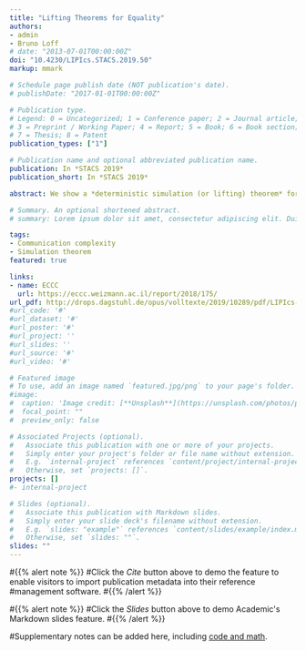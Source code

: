 ```yaml
---
title: "Lifting Theorems for Equality"
authors:
- admin
- Bruno Loff
# date: "2013-07-01T00:00:00Z"
doi: "10.4230/LIPIcs.STACS.2019.50"
markup: mmark

# Schedule page publish date (NOT publication's date).
# publishDate: "2017-01-01T00:00:00Z"

# Publication type.
# Legend: 0 = Uncategorized; 1 = Conference paper; 2 = Journal article;
# 3 = Preprint / Working Paper; 4 = Report; 5 = Book; 6 = Book section;
# 7 = Thesis; 8 = Patent
publication_types: ["1"]

# Publication name and optional abbreviated publication name.
publication: In *STACS 2019*
publication_short: In *STACS 2019*

abstract: We show a *deterministic simulation (or lifting) theorem* for composed problems $f \circ \mathsf{Eq}_n$ where the inner function (the gadget) is Equality on $n$ bits. When $f$ is a total function on $p$ bits, it is easy to show via a rank argument that the communication complexity of $f\circ \mathsf{Eq}_n$ is $\Omega(\deg(f) \cdot n)$. However, there is a surprising counter-example of a partial function $f$ on $p$ bits, such that any completion $f'$ of $f$ has $\deg(f') = \Omega(p)$, and yet $f \circ \mathsf{Eq}_n$ has communication complexity $O(n)$. Nonetheless, we are able to show that the communication complexity of $f \circ \mathsf{Eq}_n$ is at least $D(f) \cdot n$ for a complexity measure $D(f)$ which is closely related to the AND-query complexity of $f$ and is lower-bounded by the logarithm of the leaf complexity of $f$. As a corollary, we also obtain lifting theorems for the set-disjointness gadget, and a lifting theorem in the context of parity decision-trees, for the NOR gadget. As an application, we prove a tight lower-bound for the deterministic communication complexity of the communication problem, where Alice and Bob are each given $p$-many $n$-bit strings, with the promise that either all of the strings are distinct, or all-but-one of the strings are distinct, and they wish to know which is the case. We show that the complexity of this problem is $\Theta(p \cdot n)$.

# Summary. An optional shortened abstract.
# summary: Lorem ipsum dolor sit amet, consectetur adipiscing elit. Duis posuere tellus ac convallis placerat. Proin #tincidunt magna sed ex sollicitudin condimentum.

tags:
- Communication complexity
- Simulation theorem
featured: true

links:
- name: ECCC
  url: https://eccc.weizmann.ac.il/report/2018/175/
url_pdf: http://drops.dagstuhl.de/opus/volltexte/2019/10289/pdf/LIPIcs-STACS-2019-50.pdf
#url_code: '#'
#url_dataset: '#'
#url_poster: '#'
#url_project: ''
#url_slides: ''
#url_source: '#'
#url_video: '#'

# Featured image
# To use, add an image named `featured.jpg/png` to your page's folder. 
#image:
#  caption: 'Image credit: [**Unsplash**](https://unsplash.com/photos/pLCdAaMFLTE)'
#  focal_point: ""
#  preview_only: false

# Associated Projects (optional).
#   Associate this publication with one or more of your projects.
#   Simply enter your project's folder or file name without extension.
#   E.g. `internal-project` references `content/project/internal-project/index.md`.
#   Otherwise, set `projects: []`.
projects: []
#- internal-project

# Slides (optional).
#   Associate this publication with Markdown slides.
#   Simply enter your slide deck's filename without extension.
#   E.g. `slides: "example"` references `content/slides/example/index.md`.
#   Otherwise, set `slides: ""`.
slides: ""
---
```


#{{% alert note %}}
#Click the *Cite* button above to demo the feature to enable visitors to import publication metadata into their reference #management software.
#{{% /alert %}}

#{{% alert note %}}
#Click the *Slides* button above to demo Academic's Markdown slides feature.
#{{% /alert %}}

#Supplementary notes can be added here, including [code and math](https://sourcethemes.com/academic/docs/writing-markdown-#latex/).

